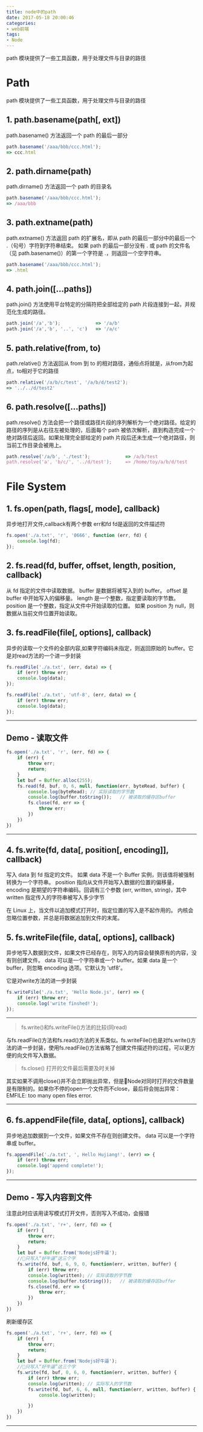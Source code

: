 ```yaml
---
title: node中的path
date: 2017-05-18 20:00:46
categories:
- web前端
tags:
- Node
---
```


path 模块提供了一些工具函数，用于处理文件与目录的路径
 <!-- more -->

# Path
path 模块提供了一些工具函数，用于处理文件与目录的路径
 <!-- more -->
## 1. path.basename(path[, ext])
path.basename() 方法返回一个 path 的最后一部分
```javascript
path.basename('/aaa/bbb/ccc.html');
=> ccc.html
```

## 2. path.dirname(path)
path.dirname() 方法返回一个 path 的目录名
```javascript
path.basename('/aaa/bbb/ccc.html');
=> /aaa/bbb
```

## 3. path.extname(path)
path.extname() 方法返回 path 的扩展名，即从 path 的最后一部分中的最后一个 .（句号）字符到字符串结束。 如果 path 的最后一部分没有 . 或 path 的文件名（见 path.basename()）的第一个字符是 .，则返回一个空字符串。
```javascript
path.basename('/aaa/bbb/ccc.html');
=> .html
```

## 4. path.join([...paths])
path.join() 方法使用平台特定的分隔符把全部给定的 path 片段连接到一起，并规范化生成的路径。
```javascript
path.join('/a','b');             => '/a/b'
path.join('/a','b', '..', 'c')   => '/a/c'
```

## 5. path.relative(from, to)
path.relative() 方法返回从 from 到 to 的相对路径，通俗点将就是，从from为起点，to相对于它的路径
```javascript
path.relative('/a/b/c/test', '/a/b/d/test2');
=> '../../d/test2'
```

## 6. path.resolve([...paths])
path.resolve() 方法会把一个路径或路径片段的序列解析为一个绝对路径。给定的路径的序列是从右往左被处理的，后面每个 path 被依次解析，直到构造完成一个绝对路径后返回。如果处理完全部给定的 path 片段后还未生成一个绝对路径，则当前工作目录会被用上。
```javascript
path.resolve('/a/b', './test');             => /a/b/test
path.resolve('a', 'b/c/', '../d/test');     => /home/toy/a/b/d/test
```

# File System

## 1. fs.open(path, flags[, mode], callback)
异步地打开文件,callback有两个参数 err和fd  fd是返回的文件描述符
```javascript
fs.open('./a.txt', 'r', '0666', function (err, fd) {
    console.log(fd);
});
```

## 2. fs.read(fd, buffer, offset, length, position, callback)
从 fd 指定的文件中读取数据。
buffer 是数据将被写入到的 buffer。
offset 是 buffer 中开始写入的偏移量。
length 是一个整数，指定要读取的字节数。
position 是一个整数，指定从文件中开始读取的位置。 如果 position 为 null，则数据从当前文件位置开始读取。

## 3. fs.readFile(file[, options], callback)
异步的读取一个文件的全部内容,如果字符编码未指定，则返回原始的 buffer。它是对read方法的一个进一步封装

```javascript
fs.readFile('./a.txt', (err, data) => {
    if (err) throw err;
    console.log(data);
});

fs.readFile('./a.txt', 'utf-8', (err, data) => {
    if (err) throw err;
    console.log(data);
});
```
---
## Demo - 读取文件
```javascript
fs.open('./a.txt', 'r', (err, fd) => {
    if (err) {
        throw err;
        return;
    }
    let buf = Buffer.alloc(255);
    fs.read(fd, buf, 0, 6, null, function(err, byteRead, buffer) {
        console.log(byteRead); // 实际读取的字节数
        console.log(buffer.toString());   // 被读取的缓存区buffer
        fs.close(fd, err => {
            throw err;
        })
    })
})
```
---

## 4. fs.write(fd, data[, position[, encoding]], callback)
写入 data 到 fd 指定的文件。 如果 data 不是一个 Buffer 实例，则该值将被强制转换为一个字符串。
position 指向从文件开始写入数据的位置的偏移量，encoding 是期望的字符串编码。回调有三个参数 (err, written, string)，其中 written 指定传入的字符串被写入多少字节

在 Linux 上，当文件以追加模式打开时，指定位置的写入是不起作用的。 内核会忽略位置参数，并总是将数据追加到文件的末尾。


## 5. fs.writeFile(file, data[, options], callback)
异步地写入数据到文件，如果文件已经存在，则写入的内容会替换原有的内容，没有则创建文件。 data 可以是一个字符串或一个 buffer。如果 data 是一个 buffer，则忽略 encoding 选项。它默认为 'utf8'。

它是对write方法的进一步封装
```javascript
fs.writeFile('./a.txt', 'Hello Node.js', (err) => {
    if (err) throw err;
    console.log('write finshed!');
});
```
---
> fs.write()和fs.writeFile()方法的比较(同read)

与fs.readFile()方法和fs.read()方法的关系类似。fs.writeFile()也是对fs.write()方法的进一步封装，使用fs.readFile()方法省略了创建文件描述符的过程，可以更方便的向文件写入数据。

> fs.close() 打开的文件最后需要及时关掉

其实如果不调用close()并不会立即抛出异常，但是Node对同时打开的文件数量是有限制的。如果你不停的open一个文件而不close，最后将会抛出异常：EMFILE: too many open files error.

---

## 6. fs.appendFile(file, data[, options], callback)
异步地追加数据到一个文件，如果文件不存在则创建文件。 data 可以是一个字符串或 buffer。
```javascript
fs.appendFile('./a.txt', ', Hello Hujiang!', (err) => {
    if (err) throw err;
    console.log('append complete!');
});
```

---
## Demo - 写入内容到文件
注意此时应该用读写模式打开文件，否则写入不成功，会报错
```javascript
fs.open('./a.txt', 'r+', (err, fd) => {
    if (err) {
        throw err;
        return;
    }
    let buf = Buffer.from('Nodejs好牛逼');
    //只写入“好牛逼”这三个字
    fs.write(fd, buf, 6, 9, 0, function(err, written, buffer) {
        if (err) throw err;
        console.log(written); // 实际读取的字节数
        console.log(buffer.toString());   // 被读取的缓存区buffer
        fs.close(fd, err => {
            throw err;
        })
    })
})
```

刷新缓存区
```javascript
fs.open('./a.txt', 'r+', (err, fd) => {
    if (err) {
        throw err;
        return;
    }
    let buf = Buffer.from('Nodejs好牛逼');
    //只写入“好牛逼”这三个字
    fs.write(fd, buf, 0, 6, 0, function(err, written, buffer) {
        if (err) throw err;
        console.log(written); // 实际写入的字节数
        fs.write(fd, buf, 6, 6, null, function(err, written, buffer) {
            console.log(written);

        })
    })
})
```
---
